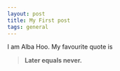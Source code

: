 ```yaml
---
layout: post
title: My First post
tags: general
---
```


I am Alba Hoo. My favourite quote is

> **Later equals never.**

